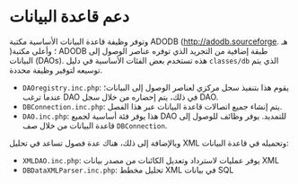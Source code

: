 # دعم قاعدة البيانات

وتوفر وظيفة قاعدة البيانات الأساسية مكتبة ADODB (http://adodb.sourceforge. هـ )؛ وأعلى مكتبة ADODB طبقة إضافية من التجريد الذي توفره عناصر الوصول إلى البيانات (DAOs). هذه تستخدم بعض الفئات الأساسية في دليل `classes/db` الذي يتم توسيعه لتوفير وظيفة محددة.

- `DAOregistry.inc.php`: يقوم هذا بتنفيذ سجل مركزي لعناصر الوصول إلى البيانات؛ عندما ترغب DAO في ذلك، يتم إحضاره من خلال سجل DAO.
- `DBConnection.inc.php`: يتم إنشاء جميع اتصالات قاعدة البيانات عبر هذا الفصل.
- `DAO.inc.php`: هذا يوفر فئة أساسية لجميع DAO للتمديد. يوفر وظائف للوصول إلى قاعدة البيانات من خلال صف `DBConnection`.

وبالإضافة إلى ذلك، هناك عدة فصول تساعد في تحليل XML وتحميله في قاعدة البيانات:

- `XMLDAO.inc.php`: يوفر عمليات لاسترداد وتعديل الكائنات من مصدر بيانات XML
- `DBDataXMLParser.inc.php`: تحليل مخطط XML في بيانات SQL

